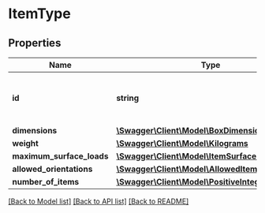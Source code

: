# ItemType

## Properties
Name | Type | Description | Notes
------------ | ------------- | ------------- | -------------
**id** | **string** | User provided ID for this item type. Must be unique. | 
**dimensions** | [**\Swagger\Client\Model\BoxDimensions**](BoxDimensions.md) |  | 
**weight** | [**\Swagger\Client\Model\Kilograms**](Kilograms.md) |  | 
**maximum_surface_loads** | [**\Swagger\Client\Model\ItemSurfaceLoads**](ItemSurfaceLoads.md) |  | [optional] 
**allowed_orientations** | [**\Swagger\Client\Model\AllowedItemOrientations**](AllowedItemOrientations.md) |  | [optional] 
**number_of_items** | [**\Swagger\Client\Model\PositiveInteger**](PositiveInteger.md) |  | [optional] 

[[Back to Model list]](../../README.md#documentation-for-models) [[Back to API list]](../../README.md#documentation-for-api-endpoints) [[Back to README]](../../README.md)

